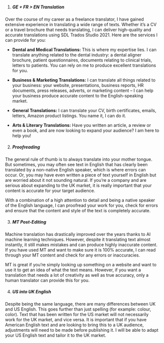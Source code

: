1.	##### GE + FR > EN Translation

Over the course of my career as a freelance translator, I have gained extensive experience in translating a wide range of texts. Whether it’s a CV or a travel brochure that needs translating, I can deliver high-quality and accurate translations using SDL Trados Studio 2021. Here are the services I can provide for you: 

-	**Dental and Medical Translations:**
This is where my expertise lies. I can translate anything related to the dental industry: a dental aligner brochure, patient questionnaires, documents relating to clinical trials, letters to patients. You can rely on me to produce excellent translations for you. 

-	**Business & Marketing Translations:**
I can translate all things related to your business: your website, presentations, business reports, HR documents, press releases, adverts, or marketing content – I can help your business produce accurate content to the English-speaking market. 

-	**General Translations:**
I can translate your CV, birth certificates, emails, letters, Amazon product listings. You name it, I can do it. 

-	**Arts & Literary Translations:**
Have you written an article, a review or even a book, and are now looking to expand your audience? I am here to help you! 

2. ##### Proofreading

The general rule of thumb is to always translate into your mother tongue. But sometimes, you may often see text in English that has clearly been translated by a non-native English speaker, which is where errors can occur. Or, you may have even written a piece of text yourself in English but are worried about it not sounding natural. If you’re a company and are serious about expanding to the UK market, it is really important that your content is accurate for your target audience.
   
With a combination of a high attention to detail and being a native speaker of the English language, I can proofread your work for you, check for errors and ensure that the content and style of the text is completely accurate. 

3. ##### MT Post-Editing

Machine translation has drastically improved over the years thanks to AI machine learning techniques. However, despite it translating text almost instantly, it still makes mistakes and can produce highly inaccurate content. If you have used MT and want to make sure it is 100% accurate, I can read through your MT content and check for any errors or inaccuracies. 
  
MT is great if you’re simply looking up something on a website and want to use it to get an idea of what the text means. However, if you want a translation that needs a lot of creativity as well as true accuracy, only a human translator can provide this for you. 

4. ##### US into UK English

Despite being the same language, there are many differences between UK and US English. This goes further than just spelling (for example: colour, color). Text that has been written for the US market will not necessarily work for the UK market, and vice versa. It is important that if you have American English text and are looking to bring this to a UK audience, adjustments will need to be made before publishing it. I will be able to adapt your US English text and tailor it to the UK market. 

